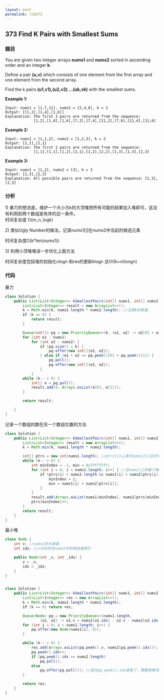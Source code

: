 ```yaml
---
layout: post
permalink: lc0373
---
```


## 373 Find K Pairs with Smallest Sums

### 题目

You are given two integer arrays **nums1** and **nums2** sorted in ascending order and an integer **k**.

Define a pair **\(u,v\)** which consists of one element from the first array and one element from the second array.

Find the k pairs **\(u1,v1\),\(u2,v2\) ...\(uk,vk\)** with the smallest sums.

**Example 1:**

```text
Input: nums1 = [1,7,11], nums2 = [2,4,6], k = 3
Output: [[1,2],[1,4],[1,6]] 
Explanation: The first 3 pairs are returned from the sequence: 
             [1,2],[1,4],[1,6],[7,2],[7,4],[11,2],[7,6],[11,4],[11,6]
```

**Example 2:**

```text
Input: nums1 = [1,1,2], nums2 = [1,2,3], k = 2
Output: [1,1],[1,1]
Explanation: The first 2 pairs are returned from the sequence: 
             [1,1],[1,1],[1,2],[2,1],[1,2],[2,2],[1,3],[1,3],[2,3]
```

**Example 3:**

```text
Input: nums1 = [1,2], nums2 = [3], k = 3
Output: [1,3],[2,3]
Explanation: All possible pairs are returned from the sequence: [1,3],[2,3]
```

### 分析

1\)  暴力的想法是，维护一个大小为k的大顶堆把所有可能的结果加入堆即可，这没有利用到两个数组是有序的这一条件。  
时间复杂度 O\(m_n_logk\)

2\) 类似Ugly Number的做法，记录nums1\[i\]在nums2中当前的候选元素 

时间复杂度O\(k\*len\(nums1\)\)

3\) 利用小顶堆堆进一步优化上面方法

 时间复杂度包括堆的初始化nlogn 和res的更新klogn 总O\(\(k+n\)longn\)

### 代码

暴力

```java
class Solution {
    public List<List<Integer>> kSmallestPairs(int[] nums1, int[] nums2, int k) {
        List<List<Integer>> result = new ArrayList<>();
        k = Math.min(k, nums1.length * nums2.length); //注意k的取值
        if (k == 0) {
            return result;
        }

        Queue<int[]> pq = new PriorityQueue<>(k, (o1, o2) -> o2[0] + o2[1] - o1[0] - o1[1]);
        for (int e1 : nums1)
            for (int e2 : nums2) {
                if (pq.size() < k) {
                    pq.offer(new int[]{e1, e2});
                } else if (e1 + e2 <= pq.peek()[0] + pq.peek()[1]) {
                    pq.poll();
                    pq.offer(new int[]{e1, e2});
                }
            }
        while (k-- > 0) {
            int[] e = pq.poll();
            result.add(0, Arrays.asList(e[0], e[1]));
        }

        return result;

    }
}
```

记录一个数组的数在另一个数组位置的方法

```java
class Solution {
    public List<List<Integer>> kSmallestPairs(int[] nums1, int[] nums2, int k) {
        List<List<Integer>> result = new ArrayList<>();
        k = Math.min(k, nums1.length * nums2.length);

        int[] ptrs = new int[nums1.length]; //ptrs[i]=j表示nums1[i]此时候选元素是nums2[j]
        while (k-- > 0) {
            int minIndex = -1, min = 0x7fffffff;
            for (int i = 0; i < nums1.length; i++) { //在nums[i]的每个候选中挑选最小的【此处可以利用小顶堆快速找到，从而实现优化】
                if (ptrs[i] < nums2.length && nums1[i] + nums2[ptrs[i]] < min) {
                    minIndex = i;
                    min = nums1[i] + nums2[ptrs[i]];
                }
            }
            result.add(Arrays.asList(nums1[minIndex], nums2[ptrs[minIndex]]));
            ptrs[minIndex]++;
        }
        return result;
    }
}
```

最小堆

```java
class Node {
    int v; //nums1的元素值
    int idx; //v对应的在nums2中的候选值索引

    public Node(int _v, int _idx) {
        v = _v;
        idx = _idx;
    }
}


class Solution {
    public List<List<Integer>> kSmallestPairs(int[] nums1, int[] nums2, int k) {
        List<List<Integer>> res = new ArrayList<>();
        k = Math.min(k, nums1.length * nums2.length);
        if (k == 0) return res;

        Queue<Node> pq = new PriorityQueue<>(nums1.length,
                (o1, o2) -> o1.v + nums2[o1.idx] - o2.v - nums2[o2.idx]);
        for (int i = 0; i < nums1.length; i++) {
            pq.offer(new Node(nums1[i], 0));
        }

        while (k-- > 0) {
            res.add(Arrays.asList(pq.peek().v, nums2[pq.peek().idx]));
            pq.peek().idx++;
            if (pq.peek().idx == nums2.length)
                pq.poll();
            else
                pq.offer(pq.poll()); //因为pq.peek().idx更新了，需要把堆顶Node取出后再重新放入
        }

        return res;
    }
}
```
